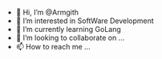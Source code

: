 - 👋 Hi, I’m @Armgith
- 👀 I’m interested in SoftWare Development
- 🌱 I’m currently learning GoLang
- 💞️ I’m looking to collaborate on ...
- 📫 How to reach me ...

<!---
Armgith/Armgith is a ✨ special ✨ repository because its `README.md` (this file) appears on your GitHub profile.
You can click the Preview link to take a look at your changes.
--->
